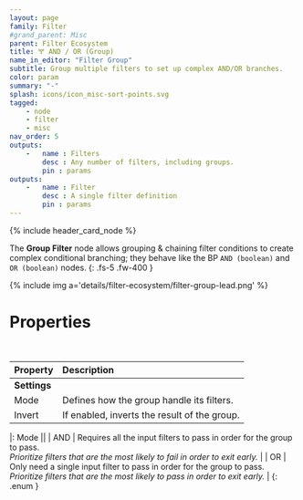 ```yaml
---
layout: page
family: Filter
#grand_parent: Misc
parent: Filter Ecosystem
title: 🝖 AND / OR (Group)
name_in_editor: "Filter Group"
subtitle: Group multiple filters to set up complex AND/OR branches.
color: param
summary: "-"
splash: icons/icon_misc-sort-points.svg
tagged: 
    - node
    - filter
    - misc
nav_order: 5
outputs:
    -   name : Filters
        desc : Any number of filters, including groups.
        pin : params
outputs:
    -   name : Filter
        desc : A single filter definition
        pin : params
---
```


{% include header_card_node %}

The **Group Filter** node allows grouping & chaining filter conditions to create complex conditional branching; they behave like the BP `AND (boolean)` and `OR (boolean)` nodes.
{: .fs-5 .fw-400 } 

{% include img a='details/filter-ecosystem/filter-group-lead.png' %}

# Properties
<br>

| Property       | Description          |
|:-------------|:------------------|
| **Settings**          ||
| Mode         | Defines how the group handle its filters. |
| Invert         | If enabled, inverts the result of the group. |

|: Mode      ||
| <span class="ebit">AND</span>           | Requires all the input filters to pass in order for the group to pass.<br>*Prioritize filters that are the most likely to fail in order to exit early.*  |
| <span class="ebit">OR</span>           | Only need a single input filter to pass in order for the group to pass.<br>*Prioritize filters that are the most likely to pass in order to exit early.* |
{: .enum }